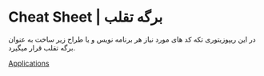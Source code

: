 # Cheat Sheet | برگه تقلب

در این ریپوزیتوری تکه کد های مورد نیاز هر برنامه نویس و یا طراح زیر ساخت به عنوان برگه تقلب قرار میگیرد.

[Applications](apps/README.md)
